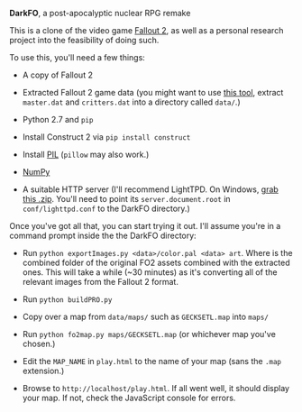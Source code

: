 **DarkFO**, a post-apocalyptic nuclear RPG remake

This is a clone of the video game [Fallout 2](http://en.wikipedia.org/wiki/Fallout_2), as well as a personal research project into the feasibility of doing such.

To use this, you'll need a few things:

- A copy of Fallout 2

- Extracted Fallout 2 game data (you might want to use [this tool](http://www.nma-fallout.com/downloads.php?do=file&id=661), extract `master.dat` and `critters.dat` into a directory called `data/`.)

- Python 2.7 and `pip`

- Install Construct 2 via `pip install construct`

- Install [PIL](http://www.pythonware.com/products/pil/) (`pillow` may also work.)

- [NumPy](http://www.numpy.org/)

- A suitable HTTP server (I'll recommend LightTPD. On Windows, [grab this .zip](http://en.wlmp-project.net/downloads.php?cat=lighty). You'll need to point its `server.document.root` in `conf/lighttpd.conf` to the DarkFO directory.)

Once you've got all that, you can start trying it out. I'll assume you're in a command prompt inside the the DarkFO directory:

- Run `python exportImages.py <data>/color.pal <data> art`. Where <data> is the combined folder of the original FO2 assets combined with the extracted ones. This will take a while (~30 minutes) as it's converting all of the relevant images from the Fallout 2 format.

- Run `python buildPRO.py`

- Copy over a map from `data/maps/` such as `GECKSETL.map` into `maps/`

- Run `python fo2map.py maps/GECKSETL.map` (or whichever map you've chosen.)

- Edit the `MAP_NAME` in `play.html` to the name of your map (sans the `.map` extension.)

- Browse to `http://localhost/play.html`. If all went well, it should display your map. If not, check the JavaScript console for errors.